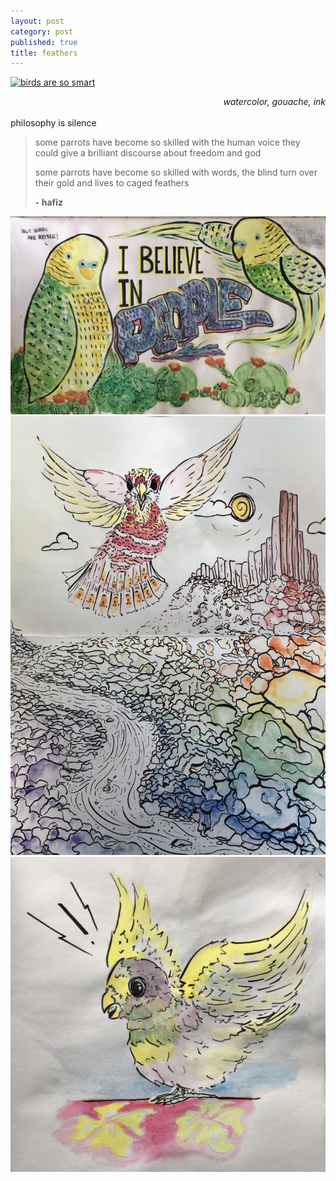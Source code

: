 ```yaml
---
layout: post
category: post
published: true
title: feathers
---
```

<a href='{% link {{ page.path }} %}'>![birds are so smart]({{site.baseurl}}/media/parrots.jpeg)</a>
<!--more-->
<span class='date' style='float:right;'>*watercolor, gouache, ink*</span>
  \
  \
philosophy is silence  
  
>  some parrots have become so skilled with the human voice they could give a brilliant discourse about freedom and god
>   
>  some parrots have become so skilled with words, the blind turn over their gold and lives to caged feathers
>   
>  **- hafiz**

![birds are better](/media/believe.jpeg)  
![this is our home](/media/desert-scream.jpeg)  
![talk about it](/media/squawk.jpeg)  

